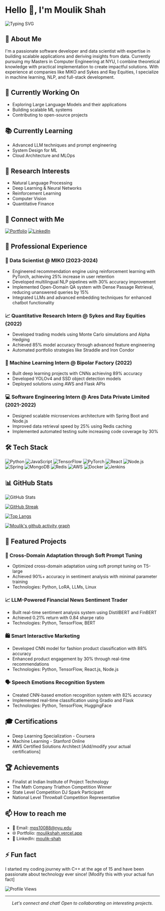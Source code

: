 # Hello 👋, I'm Moulik Shah

![Typing SVG](https://readme-typing-svg.herokuapp.com?font=Fira+Code&pause=1000&width=435&lines=Software+Developer+%7C+Data+Scientist+%7C+ML+Engineer)

## 🚀 About Me
I'm a passionate software developer and data scientist with expertise in building scalable applications and deriving insights from data. Currently pursuing my Masters in Computer Engineering at NYU, I combine theoretical knowledge with practical implementation to create impactful solutions. With experience at companies like MIKO and Sykes and Ray Equities, I specialize in machine learning, NLP, and full-stack development.

## 🔭 Currently Working On
- Exploring Large Language Models and their applications
- Building scalable ML systems
- Contributing to open-source projects

## 📚 Currently Learning
- Advanced LLM techniques and prompt engineering
- System Design for ML
- Cloud Architecture and MLOps

## 🔬 Research Interests
- Natural Language Processing
- Deep Learning & Neural Networks
- Reinforcement Learning
- Computer Vision
- Quantitative Finance

## 🔗 Connect with Me
[![Portfolio](https://img.shields.io/badge/Portfolio-000000?style=for-the-badge&logo=About.me&logoColor=white)](https://moulikshah.vercel.app/)
[![LinkedIn](https://img.shields.io/badge/LinkedIn-0077B5?style=for-the-badge&logo=linkedin&logoColor=white)](https://www.linkedin.com/in/moulik-shah/)

## 💼 Professional Experience

### 🤖 Data Scientist @ MIKO (2023-2024)
- Engineered recommendation engine using reinforcement learning with PyTorch, achieving 25% increase in user retention
- Developed multilingual NLP pipelines with 30% accuracy improvement
- Implemented Open-Domain QA system with Dense Passage Retrieval, reducing unanswered queries by 15%
- Integrated LLMs and advanced embedding techniques for enhanced chatbot functionality

### 📈 Quantitative Research Intern @ Sykes and Ray Equities (2022)
- Developed trading models using Monte Carlo simulations and Alpha Hedging
- Achieved 85% model accuracy through advanced feature engineering
- Automated portfolio strategies like Straddle and Iron Condor

### 🧠 Machine Learning Intern @ Bipolar Factory (2022)
- Built deep learning projects with CNNs achieving 89% accuracy
- Developed YOLOv4 and SSD object detection models
- Deployed solutions using AWS and Flask APIs

### 💻 Software Engineering Intern @ Ares Data Private Limited (2021-2022)
- Designed scalable microservices architecture with Spring Boot and Node.js
- Improved data retrieval speed by 25% using Redis caching
- Implemented automated testing suite increasing code coverage by 30%

## 🛠️ Tech Stack
![Python](https://img.shields.io/badge/Python-3776AB?style=for-the-badge&logo=python&logoColor=white)
![JavaScript](https://img.shields.io/badge/JavaScript-F7DF1E?style=for-the-badge&logo=javascript&logoColor=black)
![TensorFlow](https://img.shields.io/badge/TensorFlow-FF6F00?style=for-the-badge&logo=tensorflow&logoColor=white)
![PyTorch](https://img.shields.io/badge/PyTorch-EE4C2C?style=for-the-badge&logo=pytorch&logoColor=white)
![React](https://img.shields.io/badge/React-20232A?style=for-the-badge&logo=react&logoColor=61DAFB)
![Node.js](https://img.shields.io/badge/Node.js-43853D?style=for-the-badge&logo=node.js&logoColor=white)
![Spring](https://img.shields.io/badge/Spring-6DB33F?style=for-the-badge&logo=spring&logoColor=white)
![MongoDB](https://img.shields.io/badge/MongoDB-4EA94B?style=for-the-badge&logo=mongodb&logoColor=white)
![Redis](https://img.shields.io/badge/Redis-DC382D?style=for-the-badge&logo=redis&logoColor=white)
![AWS](https://img.shields.io/badge/AWS-232F3E?style=for-the-badge&logo=amazon-aws&logoColor=white)
![Docker](https://img.shields.io/badge/Docker-2496ED?style=for-the-badge&logo=docker&logoColor=white)
![Jenkins](https://img.shields.io/badge/Jenkins-D24939?style=for-the-badge&logo=jenkins&logoColor=white)

## 📊 GitHub Stats
![GitHub Stats](https://github-readme-stats.vercel.app/api?username=MoulikShah&show_icons=true&theme=radical)

[![GitHub Streak](https://github-readme-streak-stats.herokuapp.com/?user=MoulikShah&theme=radical)](https://git.io/streak-stats)

[![Top Langs](https://github-readme-stats.vercel.app/api/top-langs/?username=MoulikShah&layout=compact&theme=radical)](https://github.com/anuraghazra/github-readme-stats)

[![Moulik's github activity graph](https://github-readme-activity-graph.vercel.app/graph?username=MoulikShah&theme=react-dark)](https://github.com/ashutosh00710/github-readme-activity-graph)

## 🎯 Featured Projects

### 🤖 Cross-Domain Adaptation through Soft Prompt Tuning
- Optimized cross-domain adaptation using soft prompt tuning on T5-large
- Achieved 90%+ accuracy in sentiment analysis with minimal parameter training
- Technologies: Python, LoRA, LLMs, Linux

### 📈 LLM-Powered Financial News Sentiment Trader
- Built real-time sentiment analysis system using DistilBERT and FinBERT
- Achieved 0.21% return with 0.84 sharpe ratio
- Technologies: Python, TensorFlow, BERT

### 🛍️ Smart Interactive Marketing
- Developed CNN model for fashion product classification with 88% accuracy
- Enhanced product engagement by 30% through real-time recommendations
- Technologies: Python, TensorFlow, React.js, Node.js

### 🗣️ Speech Emotions Recognition System
- Created CNN-based emotion recognition system with 82% accuracy
- Implemented real-time classification using Gradio and Flask
- Technologies: Python, TensorFlow, HuggingFace

## 🎓 Certifications
- Deep Learning Specialization - Coursera
- Machine Learning - Stanford Online
- AWS Certified Solutions Architect
[Add/modify your actual certifications]

## 🏆 Achievements
- Finalist at Indian Institute of Project Technology
- The Math Company Triathon Competition Winner
- State Level Competition DJ Spark Participant
- National Level Throwball Competition Representative

## 📫 How to reach me
- 📧 Email: mps10088@nyu.edu
- 🌐 Portfolio: [moulikshah.vercel.app](https://moulikshah.vercel.app/)
- 💼 LinkedIn: [moulik-shah](https://linkedin.com/in/moulik-shah)

## ⚡ Fun fact
I started my coding journey with C++ at the age of 15 and have been passionate about technology ever since!
[Modify this with your actual fun fact]

![Profile Views](https://komarev.com/ghpvc/?username=MoulikShah)

---
<p align="center">
  <i>Let's connect and chat! Open to collaborating on interesting projects.</i>
</p>
